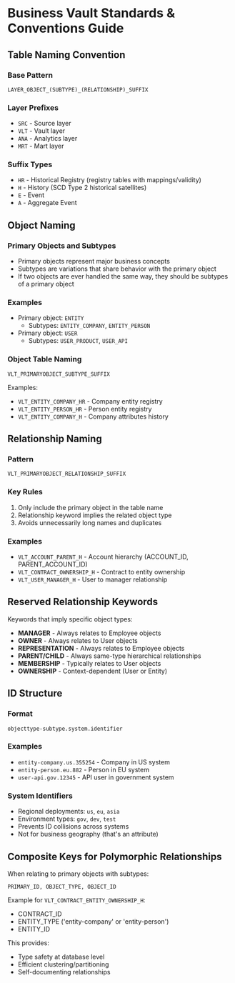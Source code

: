 # Business Vault Standards & Conventions Guide

## Table Naming Convention

### Base Pattern
```
LAYER_OBJECT_(SUBTYPE)_(RELATIONSHIP)_SUFFIX
```

### Layer Prefixes
- `SRC` - Source layer
- `VLT` - Vault layer
- `ANA` - Analytics layer
- `MRT` - Mart layer

### Suffix Types
- `HR` - Historical Registry (registry tables with mappings/validity)
- `H` - History (SCD Type 2 historical satellites)
- `E` - Event
- `A` - Aggregate Event

## Object Naming

### Primary Objects and Subtypes
- Primary objects represent major business concepts
- Subtypes are variations that share behavior with the primary object
- If two objects are ever handled the same way, they should be subtypes of a primary object

### Examples
- Primary object: `ENTITY`
  - Subtypes: `ENTITY_COMPANY`, `ENTITY_PERSON`
- Primary object: `USER`
  - Subtypes: `USER_PRODUCT`, `USER_API`

### Object Table Naming
```
VLT_PRIMARYOBJECT_SUBTYPE_SUFFIX
```
Examples:
- `VLT_ENTITY_COMPANY_HR` - Company entity registry
- `VLT_ENTITY_PERSON_HR` - Person entity registry
- `VLT_ENTITY_COMPANY_H` - Company attributes history

## Relationship Naming

### Pattern
```
VLT_PRIMARYOBJECT_RELATIONSHIP_SUFFIX
```

### Key Rules
1. Only include the primary object in the table name
2. Relationship keyword implies the related object type
3. Avoids unnecessarily long names and duplicates

### Examples
- `VLT_ACCOUNT_PARENT_H` - Account hierarchy (ACCOUNT_ID, PARENT_ACCOUNT_ID)
- `VLT_CONTRACT_OWNERSHIP_H` - Contract to entity ownership
- `VLT_USER_MANAGER_H` - User to manager relationship

## Reserved Relationship Keywords

Keywords that imply specific object types:

- **MANAGER** - Always relates to Employee objects
- **OWNER** - Always relates to User objects
- **REPRESENTATION** - Always relates to Employee objects
- **PARENT/CHILD** - Always same-type hierarchical relationships
- **MEMBERSHIP** - Typically relates to User objects
- **OWNERSHIP** - Context-dependent (User or Entity)

## ID Structure

### Format
```
objecttype-subtype.system.identifier
```

### Examples
- `entity-company.us.355254` - Company in US system
- `entity-person.eu.882` - Person in EU system
- `user-api.gov.12345` - API user in government system

### System Identifiers
- Regional deployments: `us`, `eu`, `asia`
- Environment types: `gov`, `dev`, `test`
- Prevents ID collisions across systems
- Not for business geography (that's an attribute)

## Composite Keys for Polymorphic Relationships

When relating to primary objects with subtypes:
```
PRIMARY_ID, OBJECT_TYPE, OBJECT_ID
```

Example for `VLT_CONTRACT_ENTITY_OWNERSHIP_H`:
- CONTRACT_ID
- ENTITY_TYPE ('entity-company' or 'entity-person')
- ENTITY_ID

This provides:
- Type safety at database level
- Efficient clustering/partitioning
- Self-documenting relationships